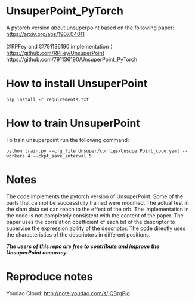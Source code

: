 # UnsuperPoint_PyTorch
A pytorch version about unsuperpoint based on the following paper: https://arxiv.org/abs/1907.04011

@RPFey and @791136190 implementation：
https://github.com/RPFey/UnsuperPoint
https://github.com/791136190/UnsuperPoint_PyTorch

# How to install UnsuperPoint

    pip install -r requirements.txt

# How to train UnsuperPoint
To train unsuperpoint run the following command:

    python train.py --cfg_file Unsuper/configs/UnsuperPoint_coco.yaml --workers 4 --ckpt_save_interval 5

# Notes
The code implements the pytorch version of UnsuperPoint. Some of the parts  that cannot be successfully trained were modified. The actual test in the slam data set can reach to the effect of the orb.
The implementation in the code is not completely consistent with the content of the paper. The paper uses the correlation coefficient of each bit of the descriptor to supervise the expression ability of the descriptor. The code directly uses the characteristics of the descriptors in different positions.

***The users of this repo are free to contribute and improve the UnsuperPoint accuracy.***

# Reproduce notes
Youdao Cloud: http://note.youdao.com/s/IQBrgPio
